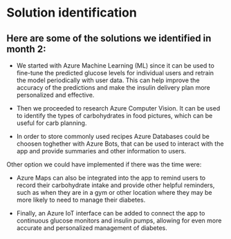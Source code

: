 # Solution identification
## Here are some of the solutions we identified in month 2: 

* We started with Azure Machine Learning (ML) since it can be used to fine-tune the predicted glucose levels for individual users and retrain the model periodically with user data. This can help improve the accuracy of the predictions and make the insulin delivery plan more personalized and effective.

* Then we proceeded to research Azure Computer Vision. It can be used to identify the types of carbohydrates in food pictures, which can be useful for carb planning.

* In order to store commonly used recipes Azure Databases could be choosen toghether with Azure Bots, that can be used to interact with the app and provide summaries and other information to users.

Other option we could have implemented if there was the time were: 

* Azure Maps can also be integrated into the app to remind users to record their carbohydrate intake and provide other helpful reminders, 
such as when they are in a gym or other location where they may be more likely to need to manage their diabetes.

* Finally, an Azure IoT interface can be added to connect the app to continuous glucose monitors and insulin pumps, allowing for even more accurate
and personalized management of diabetes.
